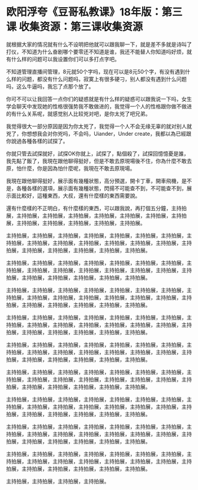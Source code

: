 # 欧阳浮夸《豆哥私教课》18年版：第三课 收集资源：第三课收集资源

就根据大家的情况就有什么不设明把他就可以跟我聊一下，就是差不多就是诗叫了打仪，不知道为什么奋剧哪个要零还不知道是谁，我还不能替人你知道吗好烦，就有什么样的问题可以我设置你们可以多打点字吧。

不知道管理直播间管理，8元就50个字吗，现在可以是8元50个字，有没有遇到什么样的问题，都没有什么问题吗，寂寞上有很多硬刁，别人都没有遇到什么问题吗，这么牛逼吗，我忘了点那个放了。

你可不可以让我回答一点你们的疑惑就是有什么样的疑惑可以跟我说一下吗，女生学会聊天中发现她的性格很强势我不敢做进的，我觉得一个人的性格跟你做不做进的有什么关系呢，就感觉别人比较兇对吧，是你太兇了吧兄弟。

我觉得很大一部分原因是因为你太兇了，我觉得一个人不会无缘无辜的就对别人就兇了，你想想我会对你兇吗，不会吗，Uiander，Under create，我都以為已經跟你說過各種各樣的試探了。

你就只管去試探就好，試探OK你就上，試探了，點個殺了，試探回憶憶憂是誰，我先點了飯了，我現在跟他聊得挺好，但是不敢去原現場後不住，你為什麼不敢去原，怕什麼，你是因為怕什麼呢，我現在不敢去原現場。

我現在跟他聊得挺好，展示面有幾種狀態，高分預選，開卡丁車，開車飛機，是不是，各種各樣的選項，展示面有幾種狀態，閃揚不可能查不到，不可能查不到，展示面比較好，這種東西，大叔，還有什麼樣的東西需要說。

還有什麼樣的不正明白，有什麼樣的東西，可以跟我說，再打個五分鐘，主持拍展，主持拍展，主持拍展，主持拍展，主持拍展，主持拍展，主持拍展，主持拍展，主持拍展，主持拍展，主持拍展，主持拍展，主持拍展。

主持拍展，主持拍展，主持拍展，主持拍展，主持拍展，主持拍展，主持拍展，主持拍展，主持拍展，主持拍展，主持拍展，主持拍展，主持拍展，主持拍展，主持拍展，主持拍展，主持拍展，主持拍展，主持拍展，主持拍展。

主持拍展，主持拍展，主持拍展，主持拍展，主持拍展，主持拍展，主持拍展，主持拍展，主持拍展，主持拍展，主持拍展，主持拍展，主持拍展，主持拍展，主持拍展，主持拍展，主持拍展，主持拍展，主持拍展，主持拍展。

主持拍展，主持拍展，主持拍展，主持拍展，主持拍展，主持拍展，主持拍展，主持拍展，主持拍展，主持拍展，主持拍展，主持拍展，主持拍展，主持拍展，主持拍展，主持拍展，主持拍展，主持拍展，主持拍展，主持拍展。

主持拍展，主持拍展，主持拍展，主持拍展，主持拍展，主持拍展，主持拍展，主持拍展，主持拍展，主持拍展，主持拍展，主持拍展，主持拍展，主持拍展，主持拍展，主持拍展，主持拍展，主持拍展，主持拍展，主持拍展。

主持拍展，主持拍展，主持拍展，主持拍展，主持拍展，主持拍展，主持拍展，主持拍展，主持拍展，主持拍展，主持拍展，主持拍展，主持拍展，主持拍展，主持拍展，主持拍展，主持拍展，主持拍展，主持拍展，主持拍展。

主持拍展，主持拍展，主持拍展，主持拍展，主持拍展，主持拍展，主持拍展，主持拍展，主持拍展，主持拍展，主持拍展，主持拍展，主持拍展，主持拍展，主持拍展，主持拍展，主持拍展，主持拍展，主持拍展，主持拍展。

主持拍展，主持拍展，主持拍展，主持拍展，主持拍展，主持拍展，主持拍展，主持拍展，主持拍展，主持拍展，主持拍展，主持拍展，主持拍展，主持拍展，主持拍展，主持拍展，主持拍展，主持拍展，主持拍展，主持拍展。

主持拍展，主持拍展，主持拍展，主持拍展，主持拍展，主持拍展，主持拍展，主持拍展，主持拍展，主持拍展，主持拍展，主持拍展，主持拍展，主持拍展，主持拍展，主持拍展，主持拍展，主持拍展，主持拍展，主持拍展。

主持拍展，主持拍展，主持拍展，主持拍展，主持拍展，主持拍展，主持拍展，主持拍展，主持拍展，主持拍展，主持拍展，主持拍展，主持拍展，主持拍展，主持拍展，主持拍展，主持拍展，主持拍展，主持拍展，主持拍展。

主持拍展，主持拍展，主持拍展，主持拍展。